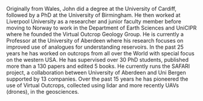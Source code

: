 Originally from Wales, John did a degree at the University of Cardiff, followed by a PhD at the University of Birmingham. He then worked at Liverpool University as a researcher and junior faculty member before moving to Norway to work in the Department of Earth Sciences and UniCIPR where he founded the Virtual Outcrop Geology Group. He is currently a Professor at the University of Aberdeen where his research focuses on improved use of analogues for understanding reservoirs. In the past 25 years he has worked on outcrops from all over the World with special focus on the western USA. He has supervised over 30 PhD students, published more than a 130 papers and edited 5 books. He currently runs the SAFARI project, a collaboration between University of Aberdeen and Uni Bergen supported by 13 companies. Over the past 15 years he has pioneered the use of Virtual Outcrops, collected using lidar and more recently UAVs (drones), in the geosciences. 
